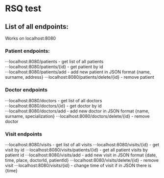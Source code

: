 # RSQ test

## List of all endpoints:
Works on localhost:8080
### Patient endpoints:
⋅⋅⋅localhost:8080/patients - get list of all patients
⋅⋅⋅localhost:8080/patients/{id} - get patient by id
⋅⋅⋅localhost:8080/patients/add - add new patient in  JSON format {name, surname, address}
⋅⋅⋅localhost:8080/patients/delete/{id} - remove patient

### Doctor endpoints
⋅⋅⋅localhost:8080/doctors - get list of all doctors
⋅⋅⋅localhost:8080/doctors/{id} - get doctor by id
⋅⋅⋅localhost:8080/doctors/add - add new doctor in  JSON format {name, surname, specialization}
⋅⋅⋅localhost:8080/doctors/delete/{id} - remove doctor

### Visit endpoints
⋅⋅⋅localhost:8080/visits - get list of all visits
⋅⋅⋅localhost:8080/visits/{id} - get visit by id
⋅⋅⋅localhost:8080/visits/patients/{id} - get all patient visits by patient id
⋅⋅⋅localhost:8080/visits/add - add new visit in  JSON format {date, time, place, doctorId, patientId}
⋅⋅⋅localhost:8080/visits/delete/{id} - remove visit
⋅⋅⋅localhost:8080/visits/{id} - change time of visit if in JSON there is {time}
